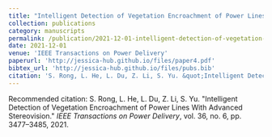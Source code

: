```yaml
---
title: "Intelligent Detection of Vegetation Encroachment of Power Lines With Advanced Stereovision"
collection: publications
category: manuscripts
permalink: /publication/2021-12-01-intelligent-detection-of-vegetation-encroachment-of-power-lines-with-advanced-stereovision
date: 2021-12-01
venue: 'IEEE Transactions on Power Delivery'
paperurl: 'http://jessica-hub.github.io/files/paper4.pdf'
bibtex_url: 'http://jessica-hub.github.io/files/pubs.bib'
citation: 'S. Rong, L. He, L. Du, Z. Li, S. Yu. &quot;Intelligent Detection of Vegetation Encroachment of Power Lines With Advanced Stereovision.&quot; <i>IEEE Transactions on Power Delivery</i>, vol. 36, no. 6, pp. 3477–3485, 2021.'
---
```


Recommended citation: S. Rong, L. He, L. Du, Z. Li, S. Yu. &quot;Intelligent Detection of Vegetation Encroachment of Power Lines With Advanced Stereovision.&quot; <i>IEEE Transactions on Power Delivery</i>, vol. 36, no. 6, pp. 3477–3485, 2021.
